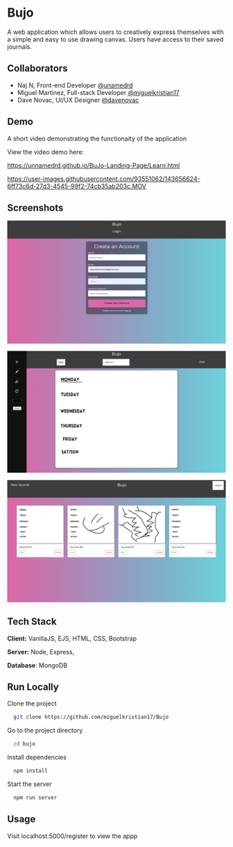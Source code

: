 # Bujo

A web application which allows users to creatively express themselves with a simple
and easy to use drawing canvas. Users have access to their saved journals.
## Collaborators

-  Naj N, Front-end Developer [@unamedrd](https://www.github.com/unamedrd)
-  Miguel Martinez, Full-stack Developer [@miguelkristian17](https://github.com/miguelkristian17)
-  Dave Novac, UI/UX Designer [@davenovac](https://www.novakdr.com/)

## Demo

A short video demonstrating the functionaity of the application


View the video demo here: 

https://unnamedrd.github.io/BuJo-Landing-Page/Learn.html

https://user-images.githubusercontent.com/93551062/143656624-6ff73c6d-27d3-4545-99f2-74cb35ab203c.MOV




## Screenshots

![App Screenshot](/views/Assets/loginsc.png?raw=true)

![App Screenshot](/views/Assets/journalsc.png?raw=true)

![App Screenshot](/views/Assets/indexsc.png?raw=true)


## Tech Stack

**Client:** VanillaJS, EJS, HTML, CSS, Bootstrap

**Server:** Node, Express, 

**Database**: MongoDB


## Run Locally

Clone the project

```bash
  git clone https://github.com/miguelkristian17/Bujo
```

Go to the project directory

```bash
  cd bujo
```

Install dependencies

```bash
  npm install
```

Start the server

```bash
  npm run server
```


## Usage

Visit localhost:5000/register to view the appp
